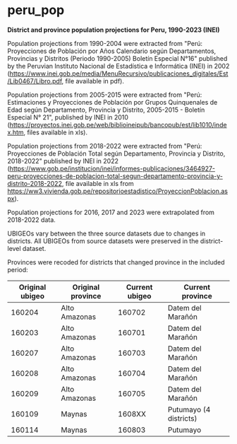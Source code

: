 # peru_pop
**District and province population projections for Peru, 1990-2023 (INEI)**

Population projections from 1990-2004 were extracted from "Perú: Proyecciones de Población por Años Calendario según Departamentos, Provincias y Distritos (Periodo 1990-2005) Boletín Especial N°16" published by the Peruvian Instituto Nacional de Estadística e Informática (INEI) in 2002 (https://www.inei.gob.pe/media/MenuRecursivo/publicaciones_digitales/Est/Lib0467/Libro.pdf, file available in pdf).

Population projections from 2005-2015 were extracted from "Perú: Estimaciones y Proyecciones de Población por Grupos Quinquenales de Edad según Departamento, Provincia y Distrito, 2005-2015 - Boletín Especial N° 21", published by INEI in 2010 (https://proyectos.inei.gob.pe/web/biblioineipub/bancopub/est/lib1010/index.htm, files available in xls).

Population projections from 2018-2022 were extracted from "Perú: Proyecciones de Población Total según Departamento, Provincia y Distrito, 2018-2022" published by INEI in 2022 (https://www.gob.pe/institucion/inei/informes-publicaciones/3464927-peru-proyecciones-de-poblacion-total-segun-departamento-provincia-y-distrito-2018-2022, file available in xls from https://ww3.vivienda.gob.pe/repositorioestadistico/ProyeccionPoblacion.aspx).

Population projections for 2016, 2017 and 2023 were extrapolated from 2018-2022 data.

UBIGEOs vary between the three source datasets due to changes in districts. All UBIGEOs from source datasets were preserved in the district-level dataset.

Provinces were recoded for districts that changed province in the included period:

| Original ubigeo  | Original province | Current ubigeo | Current province |
| ------------- | ------------- | ------------- | ------------- |
| 160204  | Alto Amazonas  | 160702  | Datem del Marañón  |
| 160203  | Alto Amazonas  | 160701  | Datem del Marañón  |
| 160207  | Alto Amazonas  | 160703  | Datem del Marañón  |
| 160208  | Alto Amazonas  | 160704  | Datem del Marañón  |
| 160209  | Alto Amazonas  | 160705  | Datem del Marañón  |
| 160109  | Maynas  | 1608XX  | Putumayo (4 districts) |
| 160114  | Maynas  | 160803  | Putumayo  |
